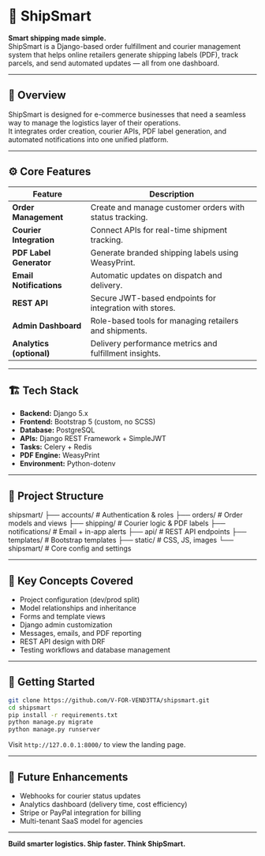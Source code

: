 # 🚚 ShipSmart

**Smart shipping made simple.**  
ShipSmart is a Django-based order fulfillment and courier management system that helps online retailers generate shipping labels (PDF), track parcels, and send automated updates — all from one dashboard.

---

## 🧩 Overview

ShipSmart is designed for e-commerce businesses that need a seamless way to manage the logistics layer of their operations.  
It integrates order creation, courier APIs, PDF label generation, and automated notifications into one unified platform.

---

## ⚙️ Core Features

| Feature | Description |
|----------|-------------|
| **Order Management** | Create and manage customer orders with status tracking. |
| **Courier Integration** | Connect APIs for real-time shipment tracking. |
| **PDF Label Generator** | Generate branded shipping labels using WeasyPrint. |
| **Email Notifications** | Automatic updates on dispatch and delivery. |
| **REST API** | Secure JWT-based endpoints for integration with stores. |
| **Admin Dashboard** | Role-based tools for managing retailers and shipments. |
| **Analytics (optional)** | Delivery performance metrics and fulfillment insights. |

---

## 🏗️ Tech Stack

- **Backend:** Django 5.x  
- **Frontend:** Bootstrap 5 (custom, no SCSS)  
- **Database:** PostgreSQL  
- **APIs:** Django REST Framework + SimpleJWT  
- **Tasks:** Celery + Redis  
- **PDF Engine:** WeasyPrint  
- **Environment:** Python-dotenv  

---

## 📁 Project Structure

shipsmart/
├── accounts/          # Authentication & roles
├── orders/            # Order models and views
├── shipping/          # Courier logic & PDF labels
├── notifications/     # Email + in-app alerts
├── api/               # REST API endpoints
├── templates/         # Bootstrap templates
├── static/            # CSS, JS, images
└── shipsmart/         # Core config and settings


---

## 🧪 Key Concepts Covered

- Project configuration (dev/prod split)
- Model relationships and inheritance
- Forms and template views
- Django admin customization
- Messages, emails, and PDF reporting
- REST API design with DRF
- Testing workflows and database management

---

## 🚀 Getting Started

```bash
git clone https://github.com/V-FOR-VEND3TTA/shipsmart.git
cd shipsmart
pip install -r requirements.txt
python manage.py migrate
python manage.py runserver
```

Visit `http://127.0.0.1:8000/` to view the landing page.

---

## 🧠 Future Enhancements

* Webhooks for courier status updates
* Analytics dashboard (delivery time, cost efficiency)
* Stripe or PayPal integration for billing
* Multi-tenant SaaS model for agencies

---

**Build smarter logistics. Ship faster. Think ShipSmart.**
